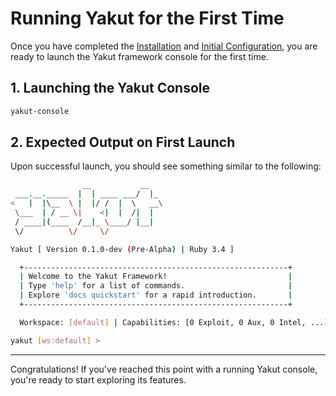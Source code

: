 # Running Yakut for the First Time

Once you have completed the [Installation](./installation.md) and
[Initial Configuration](./initial-configuration.md), you are ready to launch the
Yakut framework console for the first time.

## 1. Launching the Yakut Console

```bash
yakut-console
```

## 2. Expected Output on First Launch

Upon successful launch, you should see something similar to the following:

```bash
                __           __
 ___.__._____  |  | ____ ___/  |_
<   |  |\__  \ |  |/ /  |  \   __\
 \___  | / __ \|    <|  |  /|  |
 / ____|(____  /__|_ \____/ |__|
 \/          \/     \/

Yakut [ Version 0.1.0-dev (Pre-Alpha) | Ruby 3.4 ]

  +-----------------------------------------------------------+
  | Welcome to the Yakut Framework!                           |
  | Type 'help' for a list of commands.                       |
  | Explore 'docs quickstart' for a rapid introduction.       |
  +-----------------------------------------------------------+

  Workspace: [default] | Capabilities: [0 Exploit, 0 Aux, 0 Intel, ...]

yakut [ws:default] >
```

---

Congratulations! If you've reached this point with a running Yakut console, you're ready
to start exploring its features.
